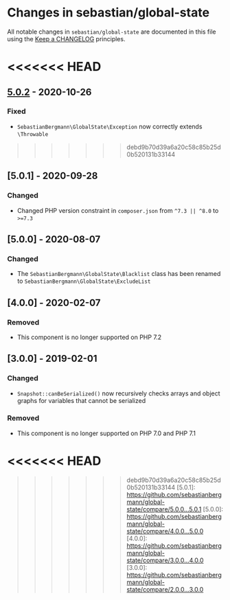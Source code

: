 # Changes in sebastian/global-state

All notable changes in `sebastian/global-state` are documented in this file using the [Keep a CHANGELOG](https://keepachangelog.com/) principles.

<<<<<<< HEAD
=======
## [5.0.2] - 2020-10-26

### Fixed

* `SebastianBergmann\GlobalState\Exception` now correctly extends `\Throwable`

>>>>>>> debd9b70d39a6a20c58c85b25d0b520131b33144
## [5.0.1] - 2020-09-28

### Changed

* Changed PHP version constraint in `composer.json` from `^7.3 || ^8.0` to `>=7.3`

## [5.0.0] - 2020-08-07

### Changed

* The `SebastianBergmann\GlobalState\Blacklist` class has been renamed to `SebastianBergmann\GlobalState\ExcludeList`

## [4.0.0] - 2020-02-07

### Removed

* This component is no longer supported on PHP 7.2

## [3.0.0] - 2019-02-01

### Changed

* `Snapshot::canBeSerialized()` now recursively checks arrays and object graphs for variables that cannot be serialized

### Removed

* This component is no longer supported on PHP 7.0 and PHP 7.1

<<<<<<< HEAD
=======
[5.0.2]: https://github.com/sebastianbergmann/global-state/compare/5.0.1...5.0.2
>>>>>>> debd9b70d39a6a20c58c85b25d0b520131b33144
[5.0.1]: https://github.com/sebastianbergmann/global-state/compare/5.0.0...5.0.1
[5.0.0]: https://github.com/sebastianbergmann/global-state/compare/4.0.0...5.0.0
[4.0.0]: https://github.com/sebastianbergmann/global-state/compare/3.0.0...4.0.0
[3.0.0]: https://github.com/sebastianbergmann/global-state/compare/2.0.0...3.0.0

